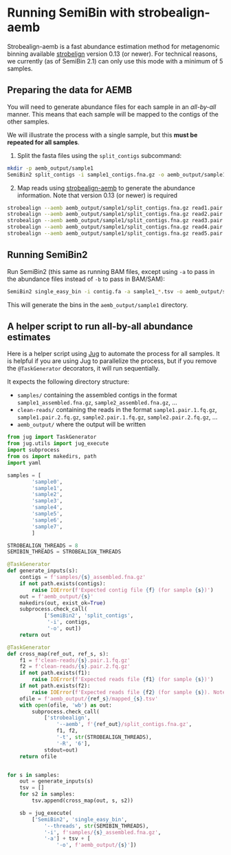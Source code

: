 # Running SemiBin with strobealign-aemb

Strobealign-aemb is a fast abundance estimation method for metagenomic binning available [strobelign](https://github.com/ksahlin/strobealign) version 0.13 (or newer).
For technical reasons, we currently (as of SemiBin 2.1) can only use this mode with a minimum of 5 samples.

## Preparing the data for AEMB

You will need to generate abundance files for each sample in an _all-by-all_ manner.
This means that each sample will be mapped to the contigs of the other samples.

We will illustrate the process with a single sample, but this **must be repeated for all samples**.

1. Split the fasta files using the `split_contigs` subcommand:
```bash
mkdir -p aemb_output/sample1
SemiBin2 split_contigs -i sample1_contigs.fna.gz -o aemb_output/sample1
```

2. Map reads using [strobealign-aemb](https://github.com/ksahlin/strobealign) to generate the abundance information. Note that version 0.13 (or newer) is required
```bash
strobealign --aemb aemb_output/sample1/split_contigs.fna.gz read1.pair.1.fq.gz read1.pair.2.fq.gz -R 6 -t 8 > sample1_sample1.tsv
strobealign --aemb aemb_output/sample1/split_contigs.fna.gz read2.pair.1.fq.gz read2.pair.2.fq.gz -R 6 -t 8 > sample1_sample2.tsv
strobealign --aemb aemb_output/sample1/split_contigs.fna.gz read3.pair.1.fq.gz read3.pair.2.fq.gz -R 6 -t 8 > sample1_sample3.tsv
strobealign --aemb aemb_output/sample1/split_contigs.fna.gz read4.pair.1.fq.gz read4.pair.2.fq.gz -R 6 -t 8 > sample1_sample4.tsv
strobealign --aemb aemb_output/sample1/split_contigs.fna.gz read5.pair.1.fq.gz read5.pair.2.fq.gz -R 6 -t 8 > sample1_sample5.tsv
```

## Running SemiBin2

Run SemiBin2 (this same as running BAM files, except using `-a` to pass in the abundance files instead of `-b` to pass in BAM/SAM):

```bash
SemiBin2 single_easy_bin -i contig.fa -a sample1_*.tsv -o aemb_output/sample1
```

This will generate the bins in the `aemb_output/sample1` directory.

## A helper script to run all-by-all abundance estimates

Here is a helper script using [Jug](https://jug.readthedocs.io/en/latest/) to automate the process for all samples.
It is helpful if you are using Jug to parallelize the process, but if you remove the `@TaskGenerator` decorators, it will run sequentially.

It expects the following directory structure:

- `samples/` containing the assembled contigs in the format `sample1_assembled.fna.gz`, `sample2_assembled.fna.gz`, ...
- `clean-reads/` containing the reads in the format `sample1.pair.1.fq.gz`, `sample1.pair.2.fq.gz`, `sample2.pair.1.fq.gz`, `sample2.pair.2.fq.gz`, ...
- `aemb_output/` where the output will be written

```python
from jug import TaskGenerator
from jug.utils import jug_execute
import subprocess
from os import makedirs, path
import yaml

samples = [
        'sample0',
        'sample1',
        'sample2',
        'sample3',
        'sample4',
        'sample5',
        'sample6',
        'sample7',
        ]

STROBEALIGN_THREADS = 8
SEMIBIN_THREADS = STROBEALIGN_THREADS

@TaskGenerator
def generate_inputs(s):
    contigs = f'samples/{s}_assembled.fna.gz'
    if not path.exists(contigs):
        raise IOError(f'Expected contig file {f} (for sample {s})')
    out = f'aemb_output/{s}'
    makedirs(out, exist_ok=True)
    subprocess.check_call(
            ['SemiBin2', 'split_contigs',
             '-i', contigs,
             '-o', out])
    return out

@TaskGenerator
def cross_map(ref_out, ref_s, s):
    f1 = f'clean-reads/{s}.pair.1.fq.gz'
    f2 = f'clean-reads/{s}.pair.2.fq.gz'
    if not path.exists(f1):
        raise IOError(f'Expected reads file {f1} (for sample {s})')
    if not path.exists(f2):
        raise IOError(f'Expected reads file {f2} (for sample {s}). Note that {f1} does exist!')
    ofile = f'aemb_output/{ref_s}/mapped_{s}.tsv'
    with open(ofile, 'wb') as out:
        subprocess.check_call(
            ['strobealign',
                '--aemb', f'{ref_out}/split_contigs.fna.gz',
                f1, f2,
                '-t', str(STROBEALIGN_THREADS),
                '-R', '6'],
            stdout=out)
    return ofile


for s in samples:
    out = generate_inputs(s)
    tsv = []
    for s2 in samples:
        tsv.append(cross_map(out, s, s2))

    sb = jug_execute(
        ['SemiBin2', 'single_easy_bin',
            '--threads', str(SEMIBIN_THREADS),
            '-i', f'samples/{s}_assembled.fna.gz',
            '-a'] + tsv + [
                '-o', f'aemb_output/{s}'])

```


